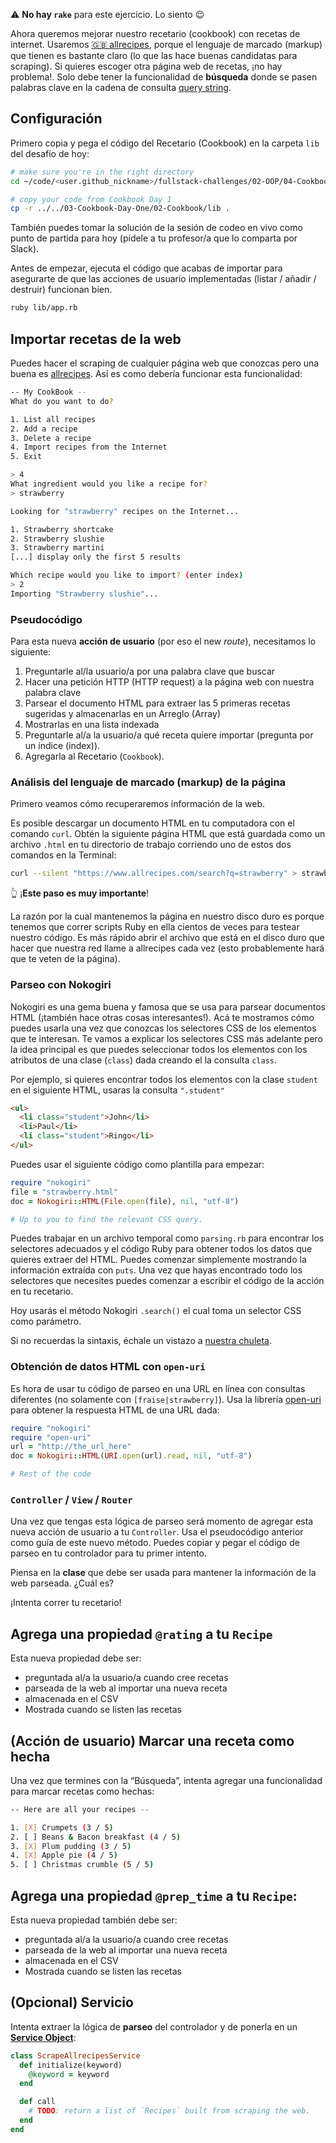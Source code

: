 ⚠️ **No hay `rake`** para este ejercicio. Lo siento 😉

Ahora queremos mejorar nuestro recetario (cookbook) con recetas de internet. Usaremos [🇬🇧 allrecipes](https://www.allrecipes.com), porque el lenguaje de marcado (markup) que tienen es bastante claro (lo que las hace buenas candidatas para scraping). Si quieres escoger otra página web de recetas, ¡no hay problema!. Solo debe tener la funcionalidad de **búsqueda** donde se pasen palabras clave en la cadena de consulta [query string](https://en.wikipedia.org/wiki/Query_string).

## Configuración

Primero copia y pega el código del Recetario (Cookbook) en la carpeta `lib` del desafío de hoy:

```bash
# make sure you're in the right directory
cd ~/code/<user.github_nickname>/fullstack-challenges/02-OOP/04-Cookbook-Day-Two/01-Cookbook-Advanced

# copy your code from Cookbook Day 1
cp -r ../../03-Cookbook-Day-One/02-Cookbook/lib .
```

También puedes tomar la solución de la sesión de codeo en vivo como punto de partida para hoy (pídele a tu profesor/a que lo comparta por Slack).

Antes de empezar, ejecuta el código que acabas de importar para asegurarte de que las acciones de usuario implementadas (listar / añadir / destruir) funcionan bien.

```bash
ruby lib/app.rb
```

## Importar recetas de la web

Puedes hacer el scraping de cualquier página web que conozcas pero una buena es [allrecipes](https://www.allrecipes.com). Así es como debería funcionar esta funcionalidad:

```bash
-- My CookBook --
What do you want to do?

1. List all recipes
2. Add a recipe
3. Delete a recipe
4. Import recipes from the Internet
5. Exit

> 4
What ingredient would you like a recipe for?
> strawberry

Looking for "strawberry" recipes on the Internet...

1. Strawberry shortcake
2. Strawberry slushie
3. Strawberry martini
[...] display only the first 5 results

Which recipe would you like to import? (enter index)
> 2
Importing "Strawberry slushie"...
```

### Pseudocódigo

Para esta nueva **acción de usuario** (por eso el new _route_), necesitamos lo siguiente:

1. Preguntarle al/la usuario/a por una palabra clave que buscar
2. Hacer una petición HTTP (HTTP request) a la página web con nuestra palabra clave
3. Parsear el documento HTML para extraer las 5 primeras recetas sugeridas y almacenarlas en un Arreglo (Array)
4. Mostrarlas en una lista indexada
5. Preguntarle al/a la usuario/a qué receta quiere importar (pregunta por un índice (index)).
6. Agregarla al Recetario (`Cookbook`).

### Análisis del lenguaje de marcado (markup) de la página

Primero veamos cómo recuperaremos información de la web.

Es posible descargar un documento HTML en tu computadora con el comando `curl`. Obtén la siguiente página HTML que está guardada como un archivo `.html` en tu directorio de trabajo corriendo uno de estos dos comandos en la Terminal:

```bash
curl --silent "https://www.allrecipes.com/search?q=strawberry" > strawberry.html
```

👆 ¡**Este paso es muy importante**!

La razón por la cual mantenemos la página en nuestro disco duro es porque tenemos que correr scripts Ruby en ella cientos de veces para testear nuestro código. Es más rápido abrir el archivo que está en el disco duro que hacer que nuestra red llame a allrecipes cada vez (esto probablemente hará que te veten de la página).

### Parseo con Nokogiri

Nokogiri es una gema buena y famosa que se usa para parsear documentos HTML (¡también hace otras cosas interesantes!). Acá te mostramos cómo puedes usarla una vez que conozcas los selectores CSS de los elementos que te interesan. Te vamos a explicar los selectores CSS más adelante pero la idea principal es que puedes seleccionar todos los elementos con los atributos de una clase (`class`) dada creando el la consulta `class`.

Por ejemplo, si quieres encontrar todos los elementos con la clase `student` en el siguiente HTML, usaras la consulta `".student"`

```html
<ul>
  <li class="student">John</li>
  <li>Paul</li>
  <li class="student">Ringo</li>
</ul>
```

Puedes usar el siguiente código como plantilla para empezar:

```ruby
require "nokogiri"
file = "strawberry.html"
doc = Nokogiri::HTML(File.open(file), nil, "utf-8")

# Up to you to find the relevant CSS query.
```

Puedes trabajar en un archivo temporal como `parsing.rb` para encontrar los selectores adecuados y el código Ruby para obtener todos los datos que quieres extraer del HTML. Puedes comenzar simplemente mostrando la información extraída con `puts`. Una vez que hayas encontrado todo los selectores que necesites puedes comenzar a escribir el código de la acción en tu recetario.

Hoy usarás el método Nokogiri `.search()` el cual toma un selector CSS como parámetro.

Si no recuerdas la sintaxis, échale un vistazo a [nuestra chuleta](https://kitt.lewagon.com/knowledge/cheatsheets/nokogiri).

### Obtención de datos HTML con `open-uri`

Es hora de usar tu código de parseo en una URL en línea con consultas diferentes (no solamente con `[fraise|strawberry]`). Usa la librería [open-uri](http://www.ruby-doc.org/stdlib/libdoc/open-uri/rdoc/OpenURI.html) para obtener la respuesta HTML de una URL dada:

```ruby
require "nokogiri"
require "open-uri"
url = "http://the_url_here"
doc = Nokogiri::HTML(URI.open(url).read, nil, "utf-8")

# Rest of the code
```

### `Controller` / `View` / `Router`

Una vez que tengas esta lógica de parseo será momento de agregar esta nueva acción de usuario a tu `Controller`. Usa el pseudocódigo anterior como guía de este nuevo método. Puedes copiar y pegar el código de parseo en tu controlador para tu primer intento.

Piensa en la **clase** que debe ser usada para mantener la información de la web parseada. ¿Cuál es?

¡Intenta correr tu recetario!

## Agrega una propiedad `@rating` a tu `Recipe`

Esta nueva propiedad debe ser:

- preguntada al/a la usuario/a cuando cree recetas
- parseada de la web al importar una nueva receta
- almacenada en el CSV
- Mostrada cuando se listen las recetas

## (Acción de usuario) Marcar una receta como hecha

Una vez que termines con la “Búsqueda”, intenta agregar una funcionalidad para marcar recetas como hechas:

```bash
-- Here are all your recipes --

1. [X] Crumpets (3 / 5)
2. [ ] Beans & Bacon breakfast (4 / 5)
3. [X] Plum pudding (3 / 5)
4. [X] Apple pie (4 / 5)
5. [ ] Christmas crumble (5 / 5)
```

## Agrega una propiedad `@prep_time` a tu `Recipe`:

Esta nueva propiedad también debe ser:

- preguntada al/a la usuario/a cuando cree recetas
- parseada de la web al importar una nueva receta
- almacenada en el CSV
- Mostrada cuando se listen las recetas

## (Opcional) Servicio

Intenta extraer la lógica de **parseo** del controlador y de ponerla en un [**Service Object**](https://www.toptal.com/ruby-on-rails/rails-service-objects-tutorial):

```ruby
class ScrapeAllrecipesService
  def initialize(keyword)
    @keyword = keyword
  end

  def call
    # TODO: return a list of `Recipes` built from scraping the web.
  end
end
```
